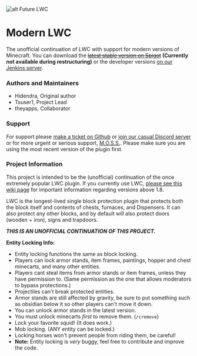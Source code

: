 ![alt Future LWC](https://i.imgur.com/m7XcQUt.png)
# Modern LWC

The unofficial continuation of LWC with support for modern versions of Minecraft. You can download the ~~[latest stable version on Spigot](https://ci.zeusmainframe.ml/)~~ **(Currently not available during restructuring)** or the developer versions [on our Jenkins server](https://ci.zeusmainframe.ml/).

### Authors and Maintainers
  * Hidendra, Original author
  * Tsuser1, Project Lead
  * theyapps, Collaborator

### Support
For support please [make a ticket on Github](https://github.com/Tsuser1/Modern-LWC/issues) or [join our casual Discord server](https://discordapp.com/invite/UTBMyRZ) or for more urgent or serious support, [M.O.S.S.](https://discord.gg/SBfB2Dd). Please make sure you are using the most recent version of the plugin first.
  
### Project Information
This project is intended to be the (unofficial) continuation of the once extremely popular LWC plugin. If you currently use LWC, [please see this wiki page](https://github.com/Hidendra/LWC/wiki/Bukkit-1.8) for important information regarding versions above 1.8.

LWC is the longest-lived single block protection plugin that protects both the block itself and contents of chests, furnaces, and Dispensers. It can also protect any other blocks, and by default will also protect doors (wooden + iron), signs and trapdoors.

***THIS IS AN UNOFFICIAL CONTINUATION OF THIS PROJECT.***

**Entity Locking Info:**
  - Entity locking functions the same as block locking.
  - Players can lock armor stands, item frames, paintings, hopper and chest minecarts, and many other entities.
  - Players cant steal items from armor stands or item frames, unless they have permission to. (Same permission as the one that allows moderators to bypass protections.)
  - Projectiles can't break protected entities.
  - Armor stands are still affected by gravity, be sure to put something such as obsidian below it so other players can't move it down.
  - You can unlock armor stands in the latest version.
  - You must unlock minecarts *first* to remove them. (`/cremove`)
  - Lock your favorite squid! (It does work.)
  - Mob locking. (ANY entity can be locked.)
  - Locking horses won't prevent people from riding them, be careful!
  - **Note:** Entity locking is *very* buggy, feel free to contribute and improve the code.
